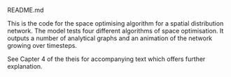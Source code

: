 README.md

This is the code for the space optimising algorithm for a spatial distribution network.
The model tests four different algorithms of space optimisation. It outputs a number of analytical graphs and an animation of the network growing over timesteps. 

See Capter 4 of the theis for accompanying text which offers further explanation.


